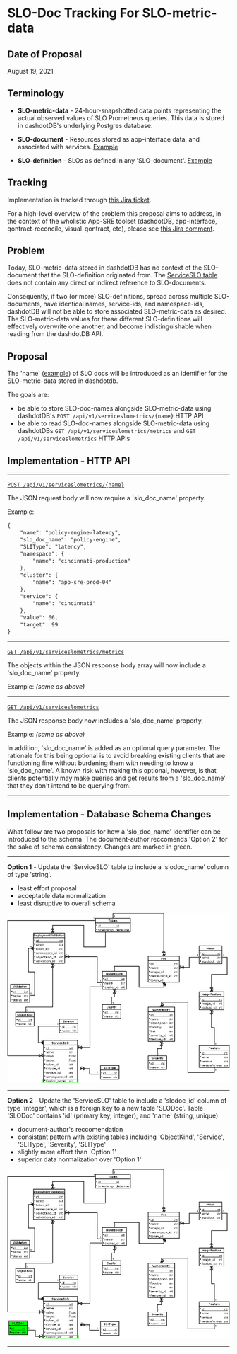 # SLO-Doc Tracking For SLO-metric-data

## Date of Proposal

August 19, 2021

## Terminology

* **SLO-metric-data** - 24-hour-snapshotted data points representing the actual observed values of SLO Prometheus queries. This data is stored in dashdotDB's underlying Postgres database.

* **SLO-document** - Resources stored as app-interface data, and associated with services. [Example](https://gitlab.cee.redhat.com/service/app-interface/-/blob/32d546477e729e07bf33a46edce8ec44e6009e56/data/services/cincinnati/slo-documents/cincinnati.yml)

* **SLO-definition** - SLOs as defined in any 'SLO-document'. [Example](https://gitlab.cee.redhat.com/service/app-interface/-/blob/32d546477e729e07bf33a46edce8ec44e6009e56/data/services/cincinnati/slo-documents/cincinnati.yml#L13-23)

## Tracking

Implementation is tracked through [this Jira ticket](https://issues.redhat.com/browse/APPSRE-3570).

For a high-level overview of the problem this proposal aims to address, in the context of the wholistic App-SRE toolset (dashdotDB, app-interface, qontract-reconcile, visual-qontract, etc), please see [this Jira comment](https://issues.redhat.com/browse/APPSRE-3570?focusedCommentId=18878164&page=com.atlassian.jira.plugin.system.issuetabpanels%3Acomment-tabpanel#comment-18878164).

## Problem

Today, SLO-metric-data stored in dashdotDB has no context of the SLO-document that the SLO-definition originated from. The [ServiceSLO table](https://github.com/app-sre/dashdotdb/blob/f88048cd9156afa93a4a0448ecd088c551c8408d/dashdotdb/models/dashdotdb.py#L168) does not contain any direct or indirect reference to SLO-documents.

Consequently, if two (or more) SLO-definitions, spread across multiple SLO-documents, have identical names, service-ids, and namespace-ids, dashdotDB will not be able to store associated SLO-metric-data as desired. The SLO-metric-data values for these different SLO-definitions will effectively overwrite one another, and become indistinguishable when reading from the dashdotDB API.

## Proposal
The 'name' ([example](https://gitlab.cee.redhat.com/service/app-interface/-/blob/8bba50902109207d7e8a0b8f856bec92ede1e482/data/services/ocm/slo-documents/accounts-mgmt.yml#L7)) of SLO docs will be introduced as an identifier for the SLO-metric-data stored in dashdotdb.

The goals are:
* be able to store SLO-doc-names alongside SLO-metric-data using dashdotDB's `POST /api/v1/serviceslometrics/{name}` HTTP API
* be able to read SLO-doc-names alongside SLO-metric-data using dashdotDBs `GET /api/v1/serviceslometrics/metrics` and `GET /api/v1/serviceslometrics` HTTP APIs

## Implementation - HTTP API

---

[`POST /api/v1/serviceslometrics/{name}`](https://github.com/app-sre/dashdotdb/blob/4663b71f34b2c540f7163985b7eccae8e7a9b0f0/dashdotdb/schemas/swagger.yaml#L241-L264)

The JSON request body will now require a 'slo_doc_name' property.

Example:
```
{
    "name": "policy-engine-latency",
    "slo_doc_name": "policy-engine",
    "SLIType": "latency",
    "namespace": {
        "name": "cincinnati-production"
    },
    "cluster": {
        "name": "app-sre-prod-04"
    },
    "service": {
        "name": "cincinnati"
    },
    "value": 66,
    "target": 99
}
```

---

[`GET /api/v1/serviceslometrics/metrics`](https://github.com/app-sre/dashdotdb/blob/4663b71f34b2c540f7163985b7eccae8e7a9b0f0/dashdotdb/schemas/swagger.yaml#L193-L207)

The objects within the JSON response body array will now include a 'slo_doc_name' property.

Example: *(same as above)*

---

[`GET /api/v1/serviceslometrics`](https://github.com/app-sre/dashdotdb/blob/4663b71f34b2c540f7163985b7eccae8e7a9b0f0/dashdotdb/schemas/swagger.yaml#L208-L240)

The JSON response body now includes a 'slo_doc_name' property.

Example: *(same as above)*

In addition, 'slo_doc_name' is added as an optional query parameter. The rationale for this being optional is to avoid breaking existing clients that are functioning fine without burdening them with needing to know a 'slo_doc_name'. A known risk with making this optional, however, is that clients potentially may make queries and get results from a 'slo_doc_name' that they don't intend to be querying from.

---

## Implementation - Database Schema Changes

What follow are two proposals for how a 'slo_doc_name' identifier can be introduced to the schema. The document-author reccomends 'Option 2' for the sake of schema consistency. Changes are marked in green.

---

**Option 1** - Update the 'ServiceSLO' table to include a 'slodoc_name' column of type 'string'.
* least effort proposal
* acceptable data normalization
* least disruptive to overall schema

![](images/multi-slo-doc-schema-change-option-1.png)

---

**Option 2** - Update the 'ServiceSLO' table to include a 'slodoc_id' column of type 'integer', which is a foreign key to a new table 'SLODoc'. Table 'SLODoc' contains 'id' (primary key, integer), and 'name' (string, unique)
* document-author's reccomendation
* consistant pattern with existing tables including 'ObjectKind', 'Service', 'SLIType', 'Severity', 'SLIType'
* slightly more effort than 'Option 1'
* superior data normalization over 'Option 1'

![](images/multi-slo-doc-schema-change-option-2.png)

---